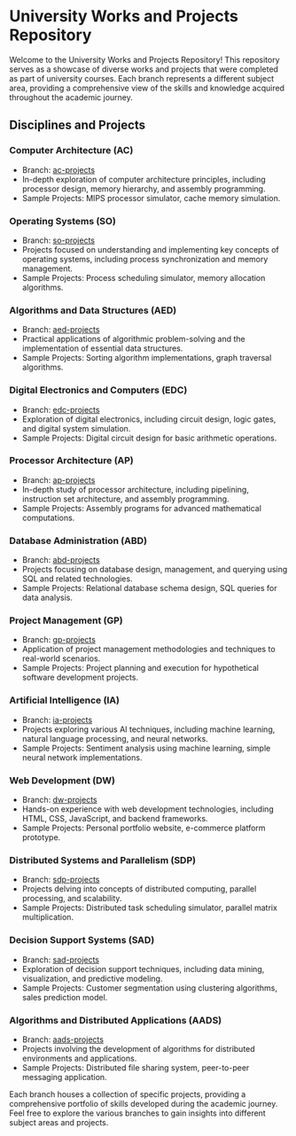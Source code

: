 # University Works and Projects Repository

Welcome to the University Works and Projects Repository! This repository serves as a showcase of diverse works and projects that were completed as part of university courses. Each branch represents a different subject area, providing a comprehensive view of the skills and knowledge acquired throughout the academic journey.

## Disciplines and Projects

### Computer Architecture (AC)
- Branch: [ac-projects](https://github.com/DMagalhaes19/Universidade/tree/AC)
- In-depth exploration of computer architecture principles, including processor design, memory hierarchy, and assembly programming.
- Sample Projects: MIPS processor simulator, cache memory simulation.

### Operating Systems (SO)
- Branch: [so-projects](https://github.com/DMagalhaes19/Universidade/tree/SO)
- Projects focused on understanding and implementing key concepts of operating systems, including process synchronization and memory management.
- Sample Projects: Process scheduling simulator, memory allocation algorithms.

### Algorithms and Data Structures (AED)
- Branch: [aed-projects](https://github.com/DMagalhaes19/Universidade/tree/AED)
- Practical applications of algorithmic problem-solving and the implementation of essential data structures.
- Sample Projects: Sorting algorithm implementations, graph traversal algorithms.

### Digital Electronics and Computers (EDC)
- Branch: [edc-projects](https://github.com/your-username/EDC)
- Exploration of digital electronics, including circuit design, logic gates, and digital system simulation.
- Sample Projects: Digital circuit design for basic arithmetic operations.

### Processor Architecture (AP)
- Branch: [ap-projects](https://github.com/your-username/ap-projects)
- In-depth study of processor architecture, including pipelining, instruction set architecture, and assembly programming.
- Sample Projects: Assembly programs for advanced mathematical computations.

### Database Administration (ABD)
- Branch: [abd-projects](https://github.com/DMagalhaes19/Universidade/tree/ABD)
- Projects focusing on database design, management, and querying using SQL and related technologies.
- Sample Projects: Relational database schema design, SQL queries for data analysis.

### Project Management (GP)
- Branch: [gp-projects](https://github.com/DMagalhaes19/Universidade/tree/IA)
- Application of project management methodologies and techniques to real-world scenarios.
- Sample Projects: Project planning and execution for hypothetical software development projects.

### Artificial Intelligence (IA)
- Branch: [ia-projects](https://github.com/DMagalhaes19/Universidade/tree/IA)
- Projects exploring various AI techniques, including machine learning, natural language processing, and neural networks.
- Sample Projects: Sentiment analysis using machine learning, simple neural network implementations.

### Web Development (DW)
- Branch: [dw-projects](https://github.com/DMagalhaes19/Universidade/tree/DW)
- Hands-on experience with web development technologies, including HTML, CSS, JavaScript, and backend frameworks.
- Sample Projects: Personal portfolio website, e-commerce platform prototype.

### Distributed Systems and Parallelism (SDP)
- Branch: [sdp-projects](https://github.com/DMagalhaes19/Universidade/tree/SDP)
- Projects delving into concepts of distributed computing, parallel processing, and scalability.
- Sample Projects: Distributed task scheduling simulator, parallel matrix multiplication.

### Decision Support Systems (SAD)
- Branch: [sad-projects](https://github.com/DMagalhaes19/Universidade/tree/SAD)
- Exploration of decision support techniques, including data mining, visualization, and predictive modeling.
- Sample Projects: Customer segmentation using clustering algorithms, sales prediction model.

### Algorithms and Distributed Applications (AADS)
- Branch: [aads-projects](https://github.com/DMagalhaes19/Universidade/tree/AADS)
- Projects involving the development of algorithms for distributed environments and applications.
- Sample Projects: Distributed file sharing system, peer-to-peer messaging application.

Each branch houses a collection of specific projects, providing a comprehensive portfolio of skills developed during the academic journey. Feel free to explore the various branches to gain insights into different subject areas and projects.
